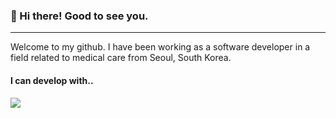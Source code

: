 ### 👋 Hi there! Good to see you.
---
Welcome to my github.
I have been working as a software developer in a field related to medical care from Seoul, South Korea.

#### I can develop with..
<a href="/"><img src="https://img.shields.io/badge/React-React-61DAFB"></a>
